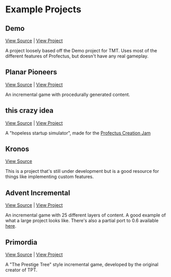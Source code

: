 # Example Projects

## Demo <Badge type="tip" text="Profectus 0.7" />

[View Source](https://code.incremental.social/profectus/TMT-Demo) | [View Project](https://profectus.pages.incremental.social//TMT-Demo/)

A project loosely based off the Demo project for TMT. Uses most of the different features of Profectus, but doesn't have any real gameplay.

## Planar Pioneers <Badge type="warning" text="Profectus 0.6" />

[View Source](https://github.com/thepaperpilot/planar-pioneers/) | [View Project](https://galaxy.click/play/64)

An incremental game with procedurally generated content.

## this crazy idea <Badge type="warning" text="Profectus 0.6" />

[View Source](https://gitlab.com/yhvr/to-be-named) | [View Project](https://galaxy.click/play/94)

A "hopeless startup simulator", made for the [Profectus Creation Jam](https://itch.io/jam/profectus-creation-jam)

## Kronos <Badge type="warning" text="Profectus 0.6" />

[View Source](https://github.com/thepaperpilot/kronos/)

This is a project that's still under development but is a good resource for things like implementing custom features.

## Advent Incremental <Badge type="danger" text="Profectus 0.5" />

[View Source](https://github.com/thepaperpilot/advent-Incremental/) | [View Project](https://www.thepaperpilot.org/advent/)

An incremental game with 25 different layers of content. A good example of what a large project looks like. There's also a partial port to 0.6 available [here](https://github.com/thepaperpilot/advent-Incremental/tree/next).

## Primordia <Badge type="danger" text="Profectus 0.5" />

[View Source](https://github.com/Jacorb90/Primordial-Tree) | [View Project](https://jacorb90.me/Primordial-Tree/)

A "The Prestige Tree" style incremental game, developed by the original creator of TPT.
